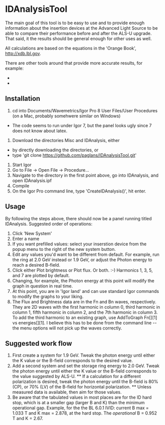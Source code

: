 # IDAnalysisTool

The main goal of this tool is to be easy to use and to provide enough information about the insertion devices at the Advanced Light Source to be able to compare their performance before and after the ALS-U upgrade. That said, it the results should be general enough for other uses as well. 

All calculations are based on the equations in the 'Orange Book', http://xdb.lbl.gov.

There are other tools around that provide more accurate results, for example:

* 
* 

## Installation

1. cd into Documents/Wavemetrics/Igor Pro 8 User Files/User Procedures (on a Mac, probably somehwere similar on Windows)
  * The code seems to run under Igor 7, but the panel looks ugly since 7 does not know about latex.
1. Download the directories Misc and IDAnalysis, either
  * by directly downloading the directories, or
  * type 'git clone https://github.com/paglans/IDAnalysisTool.git'
1. Start Igor
1. Go to File -> Open File -> Procedure...
1. Navigate to the directory in the first point above, go into IDAnalysis, and open IDAnalysis.ipf
1. Compile
1. On the Igor Pro command line, type 'CreateIDAnalysis()', hit enter.

## Usage

By following the steps above, there should now be a panel running titled IDAnalysis. Suggested order of operations:
1. Click 'New System'
1. Enter a name
1. If you want prefilled values: select your inserstion device from the popup menu to the right of the new system button.
1. Edit any values you'd want to be different from default. For example, run the ring at 2.0 GeV instead or 1.9 GeV, or adjust the Photon energy to reach a desired B-field.
1. Click either Plot brightness or Plot flux. Or both. :-) Harmonics 1, 3, 5, and 7 are plotted by default.
1. Changing, for example, the Photon energy at this point will modify the graph in question in real time.
1. At this point, you are in 'Igor land' and can use standard Igor commands to modify the graphs to your liking.
1. The Flux and Brightness data are in the Fn and Bn waves, respectively. They are 2D waves with the first harmonic in column 0, third harmonic in column 1, fifth harmonic in column 2, and the 7th harmonic in column 3. To add the third harmonic to an existing graph, use AddToGraph Fn[][1] vs energies[][1]. I believe this has to be done from the command line -- the menu options will not pick up the waves correctly.

## Suggested work flow

1. First create a system for 1.9 GeV. Tweak the photon energy until either the K value or the B-field corresponds to the desired value. 
1. Add a second system and set the storage ring energy to 2.0 GeV. Tweak the photon energy until either the K value or the B-field corresponds to the value suggested by ALS-U.
** If a calculation for a different polarization is desired, tweak the photon energy until the B-field is 80% (CP), or 70% (LV) of the B-field for horizontal polarization. 
** Unless measured data is available, then aim for those values.
1. Be aware that the tabulated values in most places are for the ID hard stop, which is at a smaller gap (larger B and K) than the minimum operational gap. Example, for the the BL 6.0.1 IVID: current B max = 1.033 T and K max = 2.878, at the hard stop. The *operational* B = 0.952 T and K = 2.67. 
